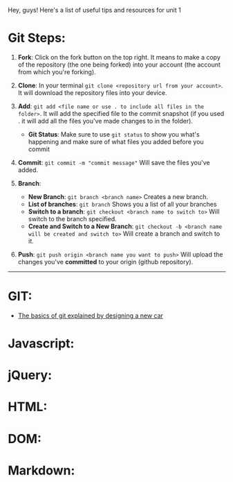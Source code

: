 Hey, guys! Here's a list of useful tips and resources for unit 1

# Git Steps:
1. **Fork**: Click on the fork button on the top right. It means to make a copy of the repository (the one being forked) into your account (the account from which you're forking).
2. **Clone**: In your terminal `git clone <repository url from your account>`. It will download the repository files into your device.
3. **Add**: `git add <file name or use . to include all files in the folder>`. It will add the specified file to the commit snapshot (if you used . it will add all the files you've made changes to in the folder).
   * **Git Status**: Make sure to use `git status` to show you what's happening and make sure of what files you added before you commit
4. **Commit**: `git commit -m "commit message"` Will save the files you've added.
5. **Branch**: 
    * **New Branch**: `git branch <branch name>` Creates a new branch.
    * **List of branches**: `git branch` Shows you a list of all your branches  
    * **Switch to a branch**: `git checkout <branch name to switch to>` Will switch to the branch specified.
    * **Create and Switch to a New Branch**: `git checkout -b <branch name will be created and switch to>` Will create a branch and switch to it.

6. **Push**: `git push origin <branch name you want to push>` Will upload the changes you've **committed** to your origin (github repository).

--- 

# GIT:
* [The basics of git explained by designing a new car](https://pixelpioneers.co/blog/2017/git-basics-explained-by-designing-a-new-car)

# Javascript:

# jQuery:

# HTML:

# DOM:

# Markdown:
